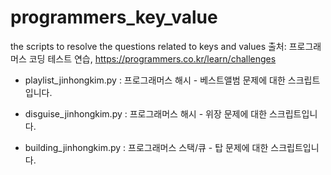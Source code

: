 # programmers_key_value
the scripts to resolve the questions related to  keys and values
출처: 프로그래머스 코딩 테스트 연습, https://programmers.co.kr/learn/challenges

- playlist_jinhongkim.py : 프로그래머스 해시 - 베스트앨범 문제에 대한 스크립트입니다.
- disguise_jinhongkim.py : 프로그래머스 해시 - 위장 문제에 대한 스크립트입니다.

- building_jinhongkim.py : 프로그래머스 스택/큐 - 탑 문제에 대한 스크립트입니다.
